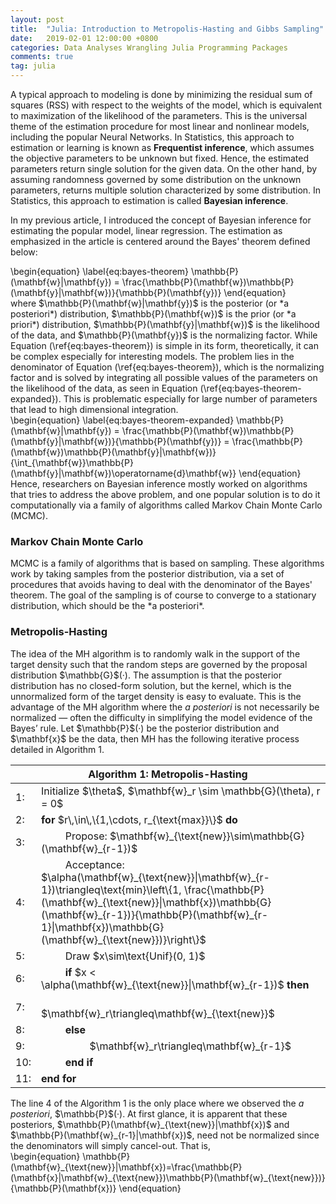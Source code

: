```yaml
---
layout: post
title:  "Julia: Introduction to Metropolis-Hasting and Gibbs Sampling"
date:   2019-02-01 12:00:00 +0800
categories: Data Analyses Wrangling Julia Programming Packages
comments: true
tag: julia
---
```

A typical approach to modeling is done by minimizing the residual sum of squares (RSS) with respect to the weights of the model, which is equivalent to maximization of the likelihood of the parameters. This is the universal theme of the estimation procedure for most linear and nonlinear models, including the popular Neural Networks. In Statistics, this approach to estimation or learning is known as <b>Frequentist inference</b>, which assumes the objective parameters to be unknown but fixed. Hence, the estimated parameters return single solution for the given data. On the other hand, by assuming randomness governed by some distribution on the unknown parameters, returns multiple solution characterized by some distribution. In Statistics, this approach to estimation is called <b>Bayesian inference</b>.

In my previous article, I introduced the concept of Bayesian inference for estimating the popular model, linear regression. The estimation as emphasized in the article is centered around the Bayes' theorem defined below:
<div class="math">
\begin{equation}
\label{eq:bayes-theorem}
\mathbb{P}(\mathbf{w}|\mathbf{y}) = \frac{\mathbb{P}(\mathbf{w})\mathbb{P}(\mathbf{y}|\mathbf{w})}{\mathbb{P}(\mathbf{y})}
\end{equation}
</div>
where $\mathbb{P}(\mathbf{w}|\mathbf{y})$ is the posterior (or *a posteriori*) distribution, $\mathbb{P}(\mathbf{w})$ is the prior (or *a priori*) distribution, $\mathbb{P}(\mathbf{y}|\mathbf{w})$ is the likelihood of the data, and $\mathbb{P}(\mathbf{y})$ is the normalizing factor. While Equation (\ref{eq:bayes-theorem}) is simple in its form, theoretically, it can be complex especially for interesting models. The problem lies in the denominator of Equation (\ref{eq:bayes-theorem}), which is the normalizing factor and is solved by integrating all possible values of the parameters on the likelihood of the data, as seen in Equation (\ref{eq:bayes-theorem-expanded}). This is problematic especially for large number of parameters that lead to high dimensional integration.
<div class="math">
\begin{equation}
\label{eq:bayes-theorem-expanded}
\mathbb{P}(\mathbf{w}|\mathbf{y}) = \frac{\mathbb{P}(\mathbf{w})\mathbb{P}(\mathbf{y}|\mathbf{w})}{\mathbb{P}(\mathbf{y})} = \frac{\mathbb{P}(\mathbf{w})\mathbb{P}(\mathbf{y}|\mathbf{w})}{\int_{\mathbf{w}}\mathbb{P}(\mathbf{y}|\mathbf{w})\operatorname{d}\mathbf{w}}
\end{equation}
</div>
Hence, researchers on Bayesian inference mostly worked on algorithms that tries to address the above problem, and one popular solution is to do it computationally via a family of algorithms called Markov Chain Monte Carlo (MCMC).
<h3>Markov Chain Monte Carlo</h3>
MCMC is a family of algorithms that is based on sampling. These algorithms work by taking samples from the posterior distribution, via a set of procedures that avoids having to deal with the denominator of the Bayes' theorem. The goal of the sampling is of course to converge to a stationary distribution, which should be the *a posteriori*.

<h3>Metropolis-Hasting</h3>
The idea of the MH algorithm is to randomly walk in the support of the target density such that the random steps are governed by the proposal distribution $\mathbb{G}$(·). The assumption is that the posterior distribution has no closed-form solution, but the kernel, which is the unnormalized form of the target density is easy to evaluate. This is the advantage of the MH algorithm where the <i>a posteriori</i> is not necessarily be normalized — often the difficulty in simplifying the model evidence of the Bayes’ rule. Let $\mathbb{P}$(·) be the posterior distribution and $\mathbf{x}$ be the data, then MH has the following iterative process detailed in Algorithm 1.
<table class="algorithm">
    <thead>
        <th colspan="2"><b>Algorithm 1: Metropolis-Hasting</b></th>
    </thead>
    <tbody>
        <tr>
            <td style="width: 1%;">1:</td><td style="width: 99%;">Initialize $\theta$, $\mathbf{w}_r \sim \mathbb{G}(\theta), r = 0$</td>
        </tr>
        <tr>
            <td style="width: 1%;">2:</td><td style="width: 99%;">
                <b>for</b> $r\,\in\,\{1,\cdots, r_{\text{max}}\}$ <b>do</b>
            </td>
        </tr>
        <tr>
            <td style="width: 1%;">3:</td><td style="width: 99%;">
                &nbsp;&nbsp;&nbsp;&nbsp;&nbsp;&nbsp;&nbsp;&nbsp;
                Propose: $\mathbf{w}_{\text{new}}\sim\mathbb{G}(\mathbf{w}_{r-1})$
            </td>
        </tr>
        <tr>
            <td style="width: 1%;">4:</td><td style="width: 99%;">
                &nbsp;&nbsp;&nbsp;&nbsp;&nbsp;&nbsp;&nbsp;&nbsp;
                Acceptance: $\alpha(\mathbf{w}_{\text{new}}|\mathbf{w}_{r-1})\triangleq\text{min}\left\{1, \frac{\mathbb{P}(\mathbf{w}_{\text{new}}|\mathbf{x})\mathbb{G}(\mathbf{w}_{r-1})}{\mathbb{P}(\mathbf{w}_{r-1}|\mathbf{x})\mathbb{G}(\mathbf{w}_{\text{new}})}\right\}$
            </td>
        </tr>
        <tr>
            <td style="width: 1%;">5:</td><td style="width: 99%;">
                &nbsp;&nbsp;&nbsp;&nbsp;&nbsp;&nbsp;&nbsp;&nbsp;
                Draw $x\sim\text{Unif}(0, 1)$
            </td>
        </tr>
        <tr>
            <td style="width: 1%;">6:</td><td style="width: 99%;">
                &nbsp;&nbsp;&nbsp;&nbsp;&nbsp;&nbsp;&nbsp;&nbsp;
                <b>if</b> $x < \alpha(\mathbf{w}_{\text{new}}|\mathbf{w}_{r-1})$ <b>then</b>
            </td>
        </tr>
        <tr>
            <td style="width: 1%;">7:</td><td style="width: 99%;">
                &nbsp;&nbsp;&nbsp;&nbsp;&nbsp;&nbsp;&nbsp;&nbsp;
                &nbsp;&nbsp;&nbsp;&nbsp;&nbsp;&nbsp;&nbsp;&nbsp;
                $\mathbf{w}_r\triangleq\mathbf{w}_{\text{new}}$
            </td>
        </tr>
        <tr>
            <td style="width: 1%;">8:</td><td style="width: 99%;">
                &nbsp;&nbsp;&nbsp;&nbsp;&nbsp;&nbsp;&nbsp;&nbsp;
                <b>else</b>
            </td>
        </tr>
        <tr>
            <td style="width: 1%;">9:</td><td style="width: 99%;">
                &nbsp;&nbsp;&nbsp;&nbsp;&nbsp;&nbsp;&nbsp;&nbsp;
                &nbsp;&nbsp;&nbsp;&nbsp;&nbsp;&nbsp;&nbsp;&nbsp;
                $\mathbf{w}_r\triangleq\mathbf{w}_{r-1}$
            </td>
        </tr>
        <tr>
            <td style="width: 1%;">10:</td><td style="width: 99%;">
                &nbsp;&nbsp;&nbsp;&nbsp;&nbsp;&nbsp;&nbsp;&nbsp;
                <b>end if</b>        
            </td>
        </tr>
        <tr>
            <td style="width: 1%;">11:</td><td style="width: 99%;">
                <b>end for</b>        
            </td>
        </tr>
    </tbody>
</table>
The line 4 of the Algorithm 1 is the only place where we observed the <i>a posteriori</i>, $\mathbb{P}$(·). At first glance, it is apparent that these posteriors, 
<span>$\mathbb{P}(\mathbf{w}_{\text{new}}|\mathbf{x})$</span> 
and 
<span>$\mathbb{P}(\mathbf{w}_{r-1}|\mathbf{x})$</span>, need not be normalized since the denominators will simply cancel-out. That is, 
<div class="math">
\begin{equation}
\mathbb{P}(\mathbf{w}_{\text{new}}|\mathbf{x})=\frac{\mathbb{P}(\mathbf{x}|\mathbf{w}_{\text{new}})\mathbb{P}(\mathbf{w}_{\text{new}})}{\mathbb{P}(\mathbf{x})}
\end{equation}
</div>
